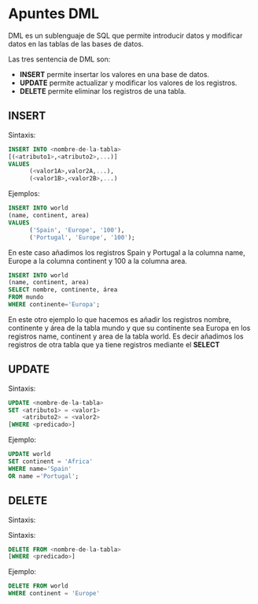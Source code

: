 # Apuntes DML
DML es un sublenguaje de SQL que permite introducir datos y modificar datos en las tablas de las bases de datos.

Las tres sentencia de DML son:
* **INSERT** permite insertar los valores en una base de datos.
* **UPDATE** permite actualizar y modificar los valores de los registros.
* **DELETE** permite eliminar los registros de una tabla.

## INSERT
Sintaxis:

```sql
INSERT INTO <nombre-de-la-tabla>
[(<atributo1>,<atributo2>,...)]
VALUES 
      (<valor1A>,valor2A,...),
      (<valor1B>,<valor2B>,...)
```
Ejemplos:

```sql
INSERT INTO world
(name, continent, area)
VALUES 
      ('Spain', 'Europe', '100'),
      ('Portugal', 'Europe', '100');
```
En este caso añadimos los registros Spain y Portugal a la columna name, Europe a la columna continent y 100 a la columna area.

```sql
INSERT INTO world
(name, continent, area)
SELECT nombre, continente, área
FROM mundo
WHERE continente='Europa';
```
En este otro ejemplo lo que hacemos es añadir los registros nombre, continente y área de la tabla mundo y que su continente sea Europa en los registros name, continent y area de la tabla world. Es decir añadimos los registros de otra tabla que ya tiene registros mediante el **SELECT**

## UPDATE
Sintaxis:

```sql
UPDATE <nombre-de-la-tabla>
SET <atributo1> = <valor1>
    <atributo2> = <valor2>
[WHERE <predicado>]
```
Ejemplo:

```sql
UPDATE world
SET continent = 'Africa'
WHERE name='Spain'
OR name ='Portugal';
```

## DELETE
Sintaxis:

Sintaxis:

```sql
DELETE FROM <nombre-de-la-tabla>
[WHERE <predicado>]
```

Ejemplo:

```sql
DELETE FROM world
WHERE continent = 'Europe'
```

